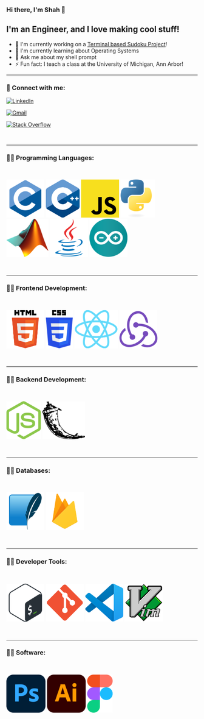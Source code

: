 ### Hi there, I'm Shah 👋


## I'm an Engineer, and I love making cool stuff!
- 🔭 I'm currently working on a [Terminal based Sudoku Project]()!
- 🌱 I'm currently learning about Operating Systems
- 💬 Ask me about my shell prompt
- ⚡ Fun fact: I teach a class at the University of Michigan, Ann Arbor!

---



### 🤝 Connect with me:

<a href="www.linkedin.com/in/zalan-shah">![LinkedIn](https://img.shields.io/badge/linkedin-%230077B5.svg?style=for-the-badge&logo=linkedin&logoColor=white)
</a>

<a href="mailto:zalanshah64@gmail.com">![Gmail](https://img.shields.io/badge/Gmail-D14836?style=for-the-badge&logo=gmail&logoColor=white)
</a>

<a href="https://stackoverflow.com/users/19404943/zalanshah64">![Stack Overflow](https://img.shields.io/badge/-Stackoverflow-FE7A16?style=for-the-badge&logo=stack-overflow&logoColor=white)
</a>

<br>

---

### 👨‍💻 Programming Languages:
<br>

<code><img src="images/C.svg" height="100px" alt="C" ></code>
<code><img src="images/C++.svg" height="100px" alt="C++" ></code>
<code><img src="images/Javascript.svg" height="100px" alt="Javascript" ></code>
<code><img src="images/Python.svg" height="100px" alt="Python" ></code>
<code><img src="images/MATLAB.png" height="100px" alt="MATLAB" ></code>
<code><img src="images/Java.svg" height="100px" alt="Java" ></code>
<code><img src="images/Arduino.svg" height="100px" alt="Arduino C" ></code>

<br>

---

### 👨‍💻 Frontend Development:
<br>

<code><img src="images/HTML5.png" height="100px" alt="HTML5" ></code>
<code><img src="images/CSS3.png" height="100px" alt="CSS3" ></code>
<code><img src="images/React.png" height="100px" alt="React + React Native" ></code>
<code><img src="images/Redux.svg" height="100px" alt="Redux" ></code>


<br>

---

### 👨‍💻 Backend Development:
<br>

<code><img src="images/Nodejs.png" height="100px" alt="Nodejs" ></code>
<code><img src="images/Flask.png" height="100px" alt="Flask" ></code>

<br>

---

### 👨‍💻 Databases:
<br>

<code><img src="images/SQLite.png" height="100px" alt="SQLite3" ></code>
<code><img src="images/Firebase.png" height="100px" alt="Google Firebase" ></code>

<br>

---

### 👨‍💻 Developer Tools:
<br>

<code><img src="images/Bash.png" height="100px" alt="Bash" ></code>
<code><img src="images/Git.svg" height="100px" alt="Git" ></code>
<code><img src="images/VSCode.svg" height="100px" alt="Visual Studio Code" ></code>
<code><img src="images/Vim.svg" height="100px" alt="Vim" ></code>

<br>

---

### 👨‍💻 Software:
<br>

<code><img src="images/Photoshop.svg" height="100px" alt="Adobe Photoshop" ></code>
<code><img src="images/Illustrator.svg" height="100px" alt="Adobe Illustrator" ></code>
<code><img src="images/Figma.svg" height="100px" alt="Figma" ></code>

<br>
